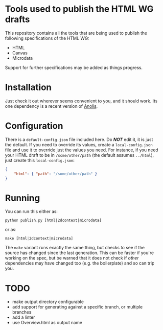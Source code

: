 Tools used to publish the HTML WG drafts
========================================

This repository contains all the tools that are being used to publish
the following specifications of the HTML WG:

* HTML
* Canvas
* Microdata

Support for further specifications may be added as things progress.

Installation
============

Just check it out wherever seems convenient to you, and it should work. Its
one dependency is a recent version of [Anolis](https://bitbucket.org/ms2ger/anolis/).

Configuration
=============

There is a `default-config.json` file included here. Do ***NOT*** edit it, it
is just the default. If you need to override its values, create a `local-config.json`
file and use it to override just the values you need. For instance, if you
need your HTML draft to be in `/some/other/path` (the default assumes `../html`), just
create this `local-config.json`:

```json
{
    "html": { "path": "/some/other/path" }
}
```

Running
=======

You can run this either as:

    python publish.py [html|2dcontext|microdata]

or as:

    make [html|2dcontext|microdata]

The `make` variant runs exactly the same thing, but checks to see if the source has changed
since the last generation. This can be faster if you're working on the spec, but be warned
that it does not check if _other_ dependencies may have changed too (e.g. the boilerplate)
and so can trip you.

TODO
====

* make output directory configurable
* add support for generating against a specific branch, or multiple branches
* add a linter
* use Overview.html as output name
